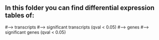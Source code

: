 ## In this folder you can find differential expression tables of:
#--> transcripts
#--> significant transcripts (qval < 0.05)
#--> genes
#--> significant genes (qval < 0.05)
